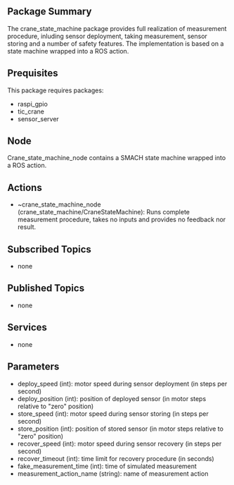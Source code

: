 ## Package Summary
The crane_state_machine package provides full realization of measurement procedure, inluding sensor deployment, taking measurement, sensor storing and a number of safety features. The implementation is based on a state machine wrapped into a ROS action.

## Prequisites
This package requires packages:
- raspi_gpio
- tic_crane
- sensor_server

## Node
Crane_state_machine_node contains a SMACH state machine wrapped into a ROS action.

## Actions
- ~crane_state_machine_node (crane_state_machine/CraneStateMachine): Runs complete measurement procedure, takes no inputs and provides no feedback nor result.

## Subscribed Topics
- none

## Published Topics
- none

## Services
- none

## Parameters
- deploy_speed (int): motor speed during sensor deployment (in steps per second)
- deploy_position (int): position of deployed sensor (in motor steps relative to "zero" position)
- store_speed (int): motor speed during sensor storing (in steps per second)
- store_position (int): position of stored sensor (in motor steps relative to "zero" position)
- recover_speed (int): motor speed during sensor recovery (in steps per second)
- recover_timeout (int): time limit for recovery procedure (in seconds)
- fake_measurement_time (int): time of simulated measurement
- measurement_action_name (string): name of measurement action

